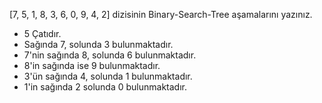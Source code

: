 [7, 5, 1, 8, 3, 6, 0, 9, 4, 2] dizisinin Binary-Search-Tree aşamalarını yazınız.

* 5 Çatıdır.
* Sağında 7, solunda 3 bulunmaktadır.
* 7'nin sağında 8, solunda 6 bulunmaktadır.
* 8'in sağında ise 9 bulunmaktadır.
* 3'ün sağında 4, solunda 1 bulunmaktadır.
* 1'in sağında 2 solunda 0 bulunmaktadır.